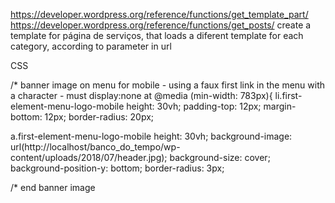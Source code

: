 https://developer.wordpress.org/reference/functions/get_template_part/
https://developer.wordpress.org/reference/functions/get_posts/
create a template for página de serviços, that loads a diferent template for each category, according to parameter in url


CSS

/*	banner image on menu for mobile - using a faux first link in the menu with a character - must display:none at @media	(min-width: 783px){
li.first-element-menu-logo-mobile
    height: 30vh;
    padding-top: 12px;
    margin-bottom: 12px;
    border-radius: 20px;

a.first-element-menu-logo-mobile
    height: 30vh;
    background-image: url(http://localhost/banco_do_tempo/wp-content/uploads/2018/07/header.jpg);
    background-size: cover;
    background-position-y: bottom;
    border-radius: 3px;

/*	end banner image 	